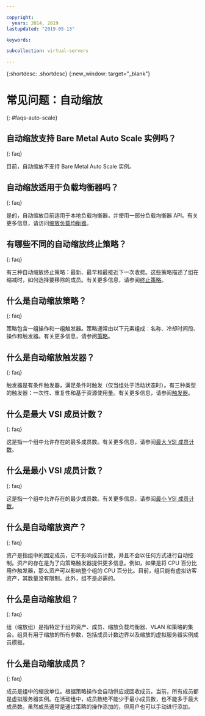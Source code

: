 ```yaml
---

copyright:
  years: 2014, 2019
lastupdated: "2019-05-13"

keywords:

subcollection: virtual-servers

---
```


{:shortdesc: .shortdesc}
{:new_window: target="_blank"}

# 常见问题：自动缩放
{: #faqs-auto-scale}

## 自动缩放支持 Bare Metal Auto Scale 实例吗？
{: faq}

目前，自动缩放不支持 Bare Metal Auto Scale 实例。

## 自动缩放适用于负载均衡器吗？
{: faq}

是的，自动缩放目前适用于本地负载均衡器，并使用一部分负载均衡器 API。有关更多信息，请访问[缩放负载均衡器](/docs/vsi?topic=virtual-servers-auto-scale-terminology)。

## 有哪些不同的自动缩放终止策略？
{: faq}

有三种自动缩放终止策略：最新、最早和最接近下一次收费。这些策略描述了组在缩减时，如何选择要移除的成员。有关更多信息，请参阅[终止策略](/docs/vsi?topic=virtual-servers-auto-scale-terminology)。

## 什么是自动缩放策略？
{: faq}

策略包含一组操作和一组触发器。策略通常由以下元素组成：名称、冷却时间段、操作和触发器。有关更多信息，请参阅[策略](/docs/vsi?topic=virtual-servers-auto-scale-terminology)。

## 什么是自动缩放触发器？
{: faq}

触发器是有条件触发器，满足条件时触发（仅当组处于活动状态时）。有三种类型的触发器：一次性、重复性和基于资源使用量。有关更多信息，请参阅[触发器](/docs/vsi?topic=virtual-servers-auto-scale-terminology)。

## 什么是最大 VSI 成员计数？
{: faq}

这是指一个组中允许存在的最多成员数。有关更多信息，请参阅[最大 VSI 成员计数](/docs/vsi?topic=virtual-servers-auto-scale-terminology)。

## 什么是最小 VSI 成员计数？
{: faq}

这是指一个组中允许存在的最少成员数。有关更多信息，请参阅[最小 VSI 成员计数](/docs/vsi?topic=virtual-servers-auto-scale-terminology)。

## 什么是自动缩放资产？
{: faq}

资产是指组中的固定成员，它不影响成员计数，并且不会以任何方式进行自动控制。资产的存在是为了向策略触发器提供更多信息。例如，如果是将 CPU 百分比用作触发器，那么资产可以影响整个组的 CPU 百分比。目前，组只能有虚拟访客资产，其数量没有限制。此外，组不是必需的。

## 什么是自动缩放组？
{: faq}

组（缩放组）是指特定于组的资产、成员、缩放负载均衡器、VLAN 和策略的集合。组具有用于缩放的所有参数，包括成员计数边界以及缩放的虚拟服务器实例成员模板。

## 什么是自动缩放成员？
{: faq}

成员是组中的缩放单位。根据策略操作会自动供应或回收成员。当前，所有成员都是虚拟服务器实例。在活动组中，成员数绝不能少于最小成员数，也不能多于最大成员数。虽然成员通常是通过策略的操作添加的，但用户也可以手动进行添加。
